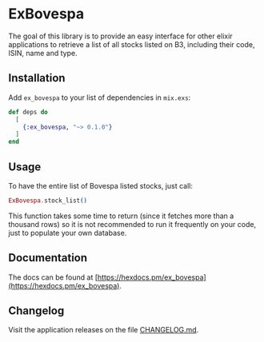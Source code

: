 # ExBovespa

The goal of this library is to provide an easy interface for other elixir applications to retrieve a list of all stocks listed on B3, including their code, ISIN, name and type.

## Installation

Add `ex_bovespa` to your list of dependencies in `mix.exs`:

```elixir
def deps do
  [
    {:ex_bovespa, "~> 0.1.0"}
  ]
end
```

## Usage

To have the entire list of Bovespa listed stocks, just call:

```elixir
ExBovespa.stock_list()
```

This function takes some time to return (since it fetches more than a thousand rows) so it is not recommended to run it frequently on your code, just to populate your own database.

## Documentation

The docs can be found at [https://hexdocs.pm/ex_bovespa](https://hexdocs.pm/ex_bovespa).

## Changelog

Visit the application releases on the file [CHANGELOG.md](CHANGELOG.md).